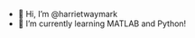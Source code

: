 - 👋 Hi, I’m @harrietwaymark
- 🌱 I’m currently learning MATLAB and Python!
<!---
harrietwaymark/harrietwaymark is a ✨ special ✨ repository because its `README.md` (this file) appears on your GitHub profile.
You can click the Preview link to take a look at your changes.
--->
